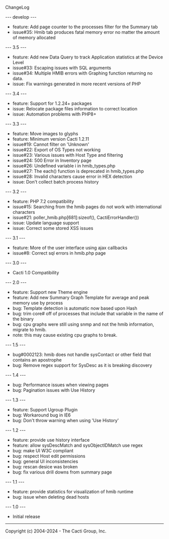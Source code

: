 ChangeLog

--- develop ---
* feature: Add page counter to the processes filter for the Summary tab
* issue#35: Hmib tab produces fatal memory error no matter the amount of memory allocated

--- 3.5 ---
* feature: Add new Data Query to track Application statistics at the Device Level
* issue#33: Escaping issues with SQL arguments
* issue#34: Multiple HMIB errors with Graphing function returning no data.
* issue: Fix warnings generated in more recent versions of PHP

--- 3.4 ---
* feature: Support for 1.2.24+ packages
* issue: Relocate package files information to correct location
* issue: Automation problems with PHP8+

--- 3.3 ---
* feature: Move images to glyphs
* feature: Minimum version Cacti 1.2.11
* issue#19: Cannot filter on 'Unknown'
* issue#22: Export of OS Types not working
* issue#23: Various issues with Host Type and filtering
* issue#24: 500 Error in Inventory page
* issue#26: Undefined variable i in hmib_types.php
* issue#27: The each() function is deprecated in hmib_types.php
* issue#28: Invalid characters cause error in HEX detection
* issue: Don't collect batch process history

--- 3.2 ---
* feature: PHP 7.2 compatibility
* issue#15: Searching from the hmib pages do not work with international characters
* issue#21: poller_hmib.php[681]:sizeof(), CactiErrorHandler())
* issue: Update language support
* issue: Correct some stored XSS issues

--- 3.1 ---
* feature: More of the user interface using ajax callbacks
* issue#8: Correct sql errors in hmib.php page

--- 3.0 ---
* Cacti 1.0 Compatibility

--- 2.0 ---
* feature: Support new Theme engine
* feature: Add new Summary Graph Template for average and peak memory use by process
* bug: Template detection is automatic now based upon Hash
* bug: trim core# off of processes that include that variable in the name of the binary
* bug: cpu graphs were still using snmp and not the hmib information, migrate to hmib.
* note: this may cause existing cpu graphs to break.

--- 1.5 ---
* bug#0002123: hmib does not handle sysContact or other field that contains an apostrophe
* bug: Remove regex support for SysDesc as it is breaking discovery

--- 1.4 ---
* bug: Performance issues when viewing pages
* bug: Pagination issues with Use History

--- 1.3 ---
* feature: Support Ugroup Plugin
* bug: Workaround bug in IE6
* bug: Don't throw warning when using 'Use History'

--- 1.2 ---
* feature: provide use history interface
* feature: allow sysDescMatch and sysObjectIDMatch use regex
* bug: make UI W3C compliant
* bug: respect Host edit permissions
* bug: general UI inconsistencies
* bug: rescan desice was broken
* bug: fix various drill downs from summary page

--- 1.1 ---
* feature: provide statistics for visualization of hmib runtime
* bug: issue when deleting dead hosts

--- 1.0 ---
* Initial release

-----------------------------------------------
Copyright (c) 2004-2024 - The Cacti Group, Inc.


